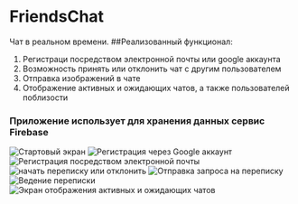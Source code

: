 
# FriendsChat
Чат в реальном времени. 
##Реализованный функционал:
1. Регистраци посредством электронной почты или google  аккаунта
2. Возможность принять или отклонить чат с другим пользователем
3. Отправка изображений в чате
4. Отображение активных и ожидающих чатов, а также пользователей поблизости
### Приложение использует для хранения данных сервис Firebase
![Стартовый экран](https://user-images.githubusercontent.com/63901279/122282028-9eb57900-cef3-11eb-8e0c-430af0613d8c.png)
![Регистрация через Google аккаунт](https://user-images.githubusercontent.com/63901279/122282089-affe8580-cef3-11eb-9fc7-802492748027.png)
![Регистрация посредством электронной почты](https://user-images.githubusercontent.com/63901279/122282160-c3115580-cef3-11eb-8d3c-08ac9c8e0f3d.png)
![начать переписку или отклонить](https://user-images.githubusercontent.com/63901279/122282267-e3d9ab00-cef3-11eb-9c38-d8c8f11d07ab.png)
![Отправка запроса на переписку](https://user-images.githubusercontent.com/63901279/122282595-42068e00-cef4-11eb-8d90-f1703886b7b1.png)
![Ведение переписки](https://user-images.githubusercontent.com/63901279/122282434-11265900-cef4-11eb-93f9-2de5da40e639.png)
![Экран отображения активных и ожидающих чатов](https://user-images.githubusercontent.com/63901279/122282498-256a5600-cef4-11eb-82b1-e2e0c5e41a7c.png)








